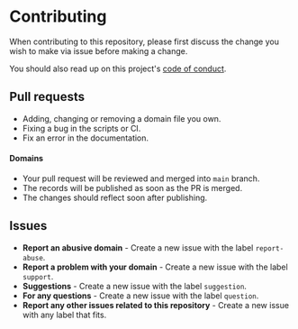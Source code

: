 # Contributing

When contributing to this repository, please first discuss the change you wish to make via issue before making a change.

You should also read up on this project's [code of conduct](https://github.com/is-a-dev/register/blob/main/CODE_OF_CONDUCT.md).

## Pull requests

-   Adding, changing or removing a domain file you own.
-   Fixing a bug in the scripts or CI.
-   Fix an error in the documentation.

#### Domains

-   Your pull request will be reviewed and merged into `main` branch.
-   The records will be published as soon as the PR is merged.
-   The changes should reflect soon after publishing.

## Issues

-   **Report an abusive domain** - Create a new issue with the label `report-abuse`.
-   **Report a problem with your domain** - Create a new issue with the label `support`.
-   **Suggestions** - Create a new issue with the label `suggestion`.
-   **For any questions** - Create a new issue with the label `question`.
-   **Report any other issues related to this repository** - Create a new issue with any label that fits.
